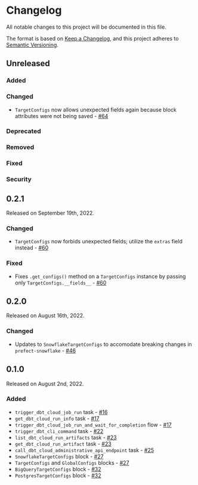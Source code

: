 # Changelog

All notable changes to this project will be documented in this file.

The format is based on [Keep a Changelog](https://keepachangelog.com/en/1.0.0/),
and this project adheres to [Semantic Versioning](https://semver.org/spec/v2.0.0.html).

## Unreleased

### Added

### Changed

- `TargetConfigs` now allows unexpected fields again because block attributes were not being saved - [#64](https://github.com/PrefectHQ/prefect-dbt/pull/64)


### Deprecated

### Removed

### Fixed

### Security

## 0.2.1

Released on September 19th, 2022.

### Changed

- `TargetConfigs` now forbids unexpected fields; utilize the `extras` field instead - [#60](https://github.com/PrefectHQ/prefect-dbt/pull/60)

### Fixed

- Fixes `.get_configs()` method on a `TargetConfigs` instance by passing only `TargetConfigs.__fields__` - [#60](https://github.com/PrefectHQ/prefect-dbt/pull/60)

## 0.2.0

Released on August 16th, 2022.

### Changed

- Updates to `SnowflakeTargetConfigs` to accomodate breaking changes in `prefect-snowflake` - [#46](https://github.com/PrefectHQ/prefect-dbt/pull/46)

## 0.1.0

Released on August 2nd, 2022.

### Added

- `trigger_dbt_cloud_job_run` task - [#16](https://github.com/PrefectHQ/prefect-dbt/pull/16)
- `get_dbt_cloud_run_info` task - [#17](https://github.com/PrefectHQ/prefect-dbt/pull/17)
- `trigger_dbt_cloud_job_run_and_wait_for_completion` flow - [#17](https://github.com/PrefectHQ/prefect-dbt/pull/17)
- `trigger_dbt_cli_command` task - [#22](https://github.com/PrefectHQ/prefect-dbt/pull/22)
- `list_dbt_cloud_run_artifacts` task - [#23](https://github.com/PrefectHQ/prefect-dbt/pull/23)
- `get_dbt_cloud_run_artifact` task - [#23](https://github.com/PrefectHQ/prefect-dbt/pull/23)
- `call_dbt_cloud_administrative_api_endpoint` task - [#25](https://github.com/PrefectHQ/prefect-dbt/pull/25)
- `SnowflakeTargetConfigs` block - [#27](https://github.com/PrefectHQ/prefect-dbt/pull/27)
- `TargetConfigs` and `GlobalConfigs` blocks - [#27](https://github.com/PrefectHQ/prefect-dbt/pull/27)
- `BigQueryTargetConfigs` block - [#32](https://github.com/PrefectHQ/prefect-dbt/pull/32)
- `PostgresTargetConfigs` block - [#32](https://github.com/PrefectHQ/prefect-dbt/pull/32)
